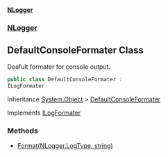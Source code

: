 #### [NLogger](./index.md 'index')
### [NLogger](./NLogger.md 'NLogger')
## DefaultConsoleFormater Class
Deafult formater for console output.  
```csharp
public class DefaultConsoleFormater :
ILogFormater
```
Inheritance [System.Object](https://docs.microsoft.com/en-us/dotnet/api/System.Object 'System.Object') &gt; [DefaultConsoleFormater](./NLogger-DefaultConsoleFormater.md 'NLogger.DefaultConsoleFormater')  

Implements [ILogFormater](./NLogger-ILogFormater.md 'NLogger.ILogFormater')  
### Methods
- [Format(NLogger.LogType, string)](./NLogger-DefaultConsoleFormater-Format(NLogger-LogType_string).md 'NLogger.DefaultConsoleFormater.Format(NLogger.LogType, string)')
